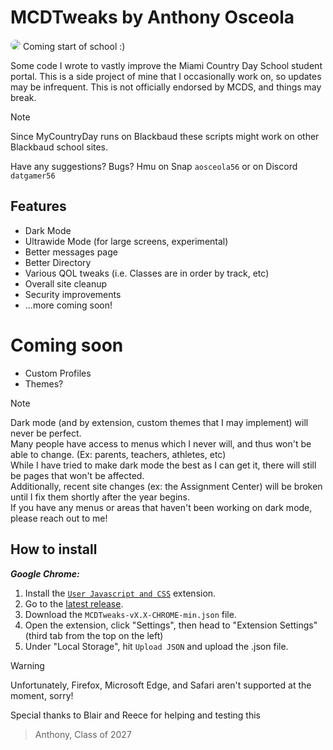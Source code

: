# MCDTweaks by Anthony Osceola
<img src="https://cdn.discordapp.com/attachments/1241414546527359049/1273825140240810054/Untitled_presentation.png?ex=66c0059b&is=66beb41b&hm=20dce85c4c34dbb25f7ad071362042d1b261a74257be6512a5194b6dc88668a1&" style="text-align: center; border-radius: 10px;">
Coming start of school :)

Some code I wrote to vastly improve the Miami Country Day School student portal.
This is a side project of mine that I occasionally work on, so updates may be infrequent.
This is not officially endorsed by MCDS, and things may break.

> [!NOTE]
> Since MyCountryDay runs on Blackbaud these scripts might work on other Blackbaud school sites.

Have any suggestions? Bugs? Hmu on Snap `aosceola56` or on Discord `datgamer56`

## Features

- Dark Mode
- Ultrawide Mode (for large screens, experimental)
- Better messages page
- Better Directory
- Various QOL tweaks (i.e. Classes are in order by track, etc)
- Overall site cleanup
- Security improvements
- ...more coming soon!

# Coming soon
- Custom Profiles
- Themes?

> [!NOTE]
> Dark mode (and by extension, custom themes that I may implement) will never be perfect. <br />
> Many people have access to menus which I never will, and thus won't be able to change. (Ex: parents, teachers, athletes, etc) <br />
> While I have tried to make dark mode the best as I can get it, there will still be pages that won't be affected. <br />
> Additionally, recent site changes (ex: the Assignment Center) will be broken until I fix them shortly after the year begins. <br />
> If you have any menus or areas that haven't been working on dark mode, please reach out to me! <br />

## How to install

***Google Chrome:***

1. Install the [`User Javascript and CSS`](https://chromewebstore.google.com/detail/user-javascript-and-css/nbhcbdghjpllgmfilhnhkllmkecfmpld?hl=en&pli=1) extension.
2. Go to the [latest release](https://github.com/aosceola27/MCDTweaks/releases/latest).
3. Download the `MCDTweaks-vX.X-CHROME-min.json` file.
4. Open the extension, click "Settings", then head to "Extension Settings" (third tab from the top on the left)
5. Under "Local Storage", hit `Upload JSON` and upload the .json file.

> [!WARNING]
> Unfortunately, Firefox, Microsoft Edge, and Safari aren't supported at the moment, sorry!

Special thanks to Blair and Reece for helping and testing this
> Anthony, Class of 2027
